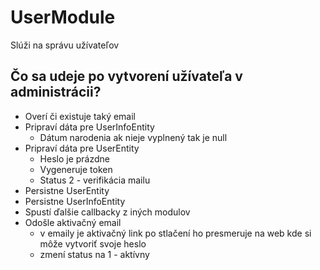# UserModule #

Slúži na správu užívateľov

## Čo sa udeje po vytvorení užívateľa v administrácii? ##

* Overí či existuje taký email
* Pripraví dáta pre UserInfoEntity
	* Dátum narodenia ak nieje vyplnený tak je null
* Pripraví dáta pre UserEntity
	* Heslo je prázdne
	* Vygeneruje token
	* Status 2 - verifikácia mailu
* Persistne UserEntity
* Persistne UserInfoEntity
* Spustí ďalšie callbacky z iných modulov
* Odošle aktivačný email
	* v emaily je aktivačný link po stlačení ho presmeruje na web kde si môže vytvoriť svoje heslo
	* zmení status na 1 - aktívny
